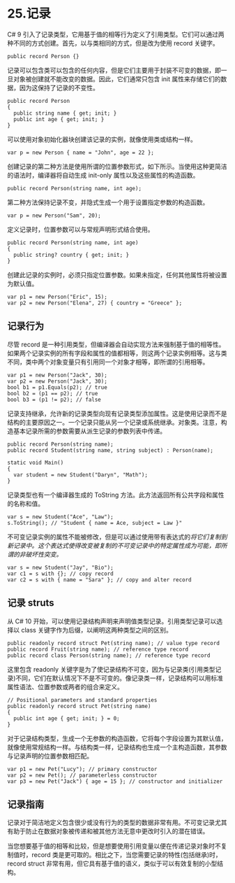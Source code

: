 # 25.记录

C# 9 引入了记录类型，它用基于值的相等行为定义了引用类型。它们可以通过两种不同的方式创建。首先，以与类相同的方式，但是改为使用 record 关键字。

```
public record Person {}

```

记录可以包含类可以包含的任何内容，但是它们主要用于封装不可变的数据，即一旦对象被创建就不能改变的数据。因此，它们通常只包含 init 属性来存储它们的数据，因为这保持了记录的不变性。

```
public record Person
{
  public string name { get; init; }
  public int age { get; init; }
}

```

可以使用对象初始化器块创建该记录的实例，就像使用类或结构一样。

```
var p = new Person { name = "John", age = 22 };

```

创建记录的第二种方法是使用所谓的位置参数形式，如下所示。当使用这种更简洁的语法时，编译器将自动生成 init-only 属性以及这些属性的构造函数。

```
public record Person(string name, int age);

```

第二种方法保持记录不变，并隐式生成一个用于设置指定参数的构造函数。

```
var p = new Person("Sam", 20);

```

定义记录时，位置参数可以与常规声明形式结合使用。

```
public record Person(string name, int age)
{
  public string? country { get; init; }
}

```

创建此记录的实例时，必须只指定位置参数。如果未指定，任何其他属性将被设置为默认值。

```
var p1 = new Person("Eric", 15);
var p2 = new Person("Elena", 27) { country = "Greece" };

```

## 记录行为

尽管 record 是一种引用类型，但编译器会自动实现方法来强制基于值的相等性。如果两个记录实例的所有字段和属性的值都相等，则这两个记录实例相等。这与类不同，类中两个对象变量只有引用同一个对象才相等，即所谓的引用相等。

```
var p1 = new Person("Jack", 30);
var p2 = new Person("Jack", 30);
bool b1 = p1.Equals(p2); // true
bool b2 = (p1 == p2); // true
bool b3 = (p1 != p2); // false

```

记录支持继承，允许新的记录类型向现有记录类型添加属性。这是使用记录而不是结构的主要原因之一。一个记录只能从另一个记录或系统继承。对象类。注意，构造基本记录所需的参数需要从派生记录的参数列表中传递。

```
public record Person(string name);
public record Student(string name, string subject) : Person(name);

static void Main()
{
  var student = new Student("Daryn", "Math");
}

```

记录类型也有一个编译器生成的 ToString 方法。此方法返回所有公共字段和属性的名称和值。

```
var s = new Student("Ace", "Law");
s.ToString(); // "Student { name = Ace, subject = Law }"

```

不可变记录实例的属性不能被修改，但是可以通过使用带有表达式的*将它们复制到新记录中。这个表达式使得改变被复制的不可变记录中的特定属性成为可能，即所谓的非破坏性突变。*

```
var s = new Student("Jay", "Bio");
var c1 = s with {}; // copy record
var c2 = s with { name = "Sara" }; // copy and alter record

```

## 记录 struts

从 C# 10 开始，可以使用记录结构声明来声明值类型记录。引用类型记录可以选择以 class 关键字作为后缀，以阐明这两种类型之间的区别。

```
public readonly record struct Pet(string name); // value type record
public record Fruit(string name); // reference type record
public record class Person(string name); // reference type record

```

这里包含 readonly 关键字是为了使记录结构不可变，因为与记录类(引用类型记录)不同，它们在默认情况下不是不可变的。像记录类一样，记录结构可以用标准属性语法、位置参数或两者的组合来定义。

```
// Positional parameters and standard properties
public readonly record struct Pet(string name)
{
  public int age { get; init; } = 0;
}

```

对于记录结构类型，生成一个无参数的构造函数，它将每个字段设置为其默认值，就像使用常规结构一样。与结构类一样，记录结构也生成一个主构造函数，其参数与记录声明的位置参数相匹配。

```
var p1 = new Pet("Lucy"); // primary constructor
var p2 = new Pet(); // parameterless constructor
var p3 = new Pet("Jack") { age = 15 }; // constructor and initializer

```

## 记录指南

记录对于简洁地定义包含很少或没有行为的类型的数据非常有用。不可变记录尤其有助于防止在数据对象被传递和被其他方法无意中更改时引入的潜在错误。

当您想要基于值的相等和比较，但是想要使用引用变量以便在传递记录对象时不复制值时，record 类是更可取的。相比之下，当您需要记录的特性(包括继承)时，record struct 非常有用，但它具有基于值的语义，类似于可以有效复制的小型结构。